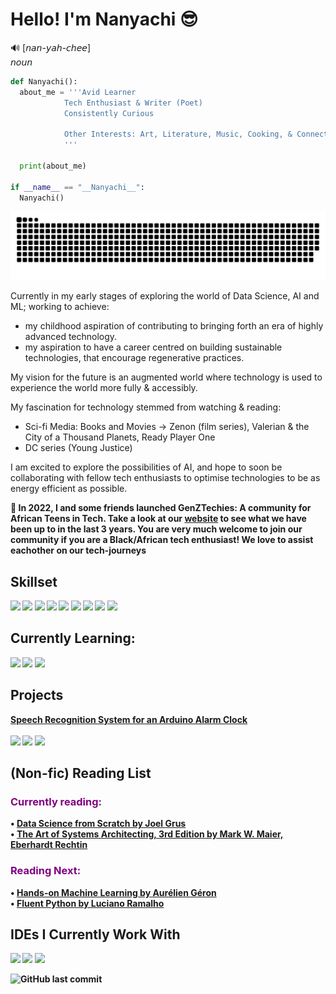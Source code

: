 # Hello! I'm Nanyachi 😎
🔊 [𝘯𝘢𝘯-𝘺𝘢𝘩-𝘤𝘩𝘦𝘦] <br>
𝘯𝘰𝘶𝘯 <br>
```Python
def Nanyachi():
  about_me = '''Avid Learner
            Tech Enthusiast & Writer (Poet) 
            Consistently Curious

            Other Interests: Art, Literature, Music, Cooking, & Connecting with People.
            '''

  print(about_me)

if __name__ == "__Nanyachi__":
  Nanyachi()
```

<picture>
  <source media="(prefers-color-scheme: dark)" srcset="https://raw.githubusercontent.com/abbie-bola/abbie-bola/output/github-contribution-grid-snake-dark.svg">
  <source media="(prefers-color-scheme: light)" srcset="https://raw.githubusercontent.com/abbie-bola/abbie-bola/output/github-contribution-grid-snake.svg">
  <img alt="github contribution grid snake animation" src="https://raw.githubusercontent.com/abbie-bola/abbie-bola/output/github-contribution-grid-snake.svg">
</picture>


Currently in my early stages of exploring the world of Data Science, AI and ML;
working to achieve: 
- my childhood aspiration of contributing to bringing forth an era of highly advanced technology.
- my aspiration to have a career centred on building sustainable technologies, that encourage regenerative practices.

My vision for the future is an augmented world where technology is used to experience the world more fully & accessibly.

My fascination for technology stemmed from watching & reading: <br>
- Sci-fi Media: Books and Movies -> Zenon (film series), Valerian & the City of a Thousand Planets, Ready Player One
- DC series (Young Justice)
  
I am excited to explore the possibilities of AI, and hope to soon be collaborating with fellow tech enthusiasts to optimise technologies to be as energy efficient as possible.

<b> 💎 In 2022, I and some friends launched GenZTechies: A community for African Teens in Tech. <b/>
Take a look at our <a href="https://genztechies.com/">website</a> to see what we have been up to in the last 3 years. 
You are very much welcome to join our community if you are a Black/African tech enthusiast! We love to assist eachother on our tech-journeys

## Skillset 
<img src="https://img.shields.io/badge/Python-3776AB.svg?style=for-the-badge&logo=Python&logoColor=white"/> <img src="https://img.shields.io/badge/HTML5-E34F26.svg?style=for-the-badge&logo=HTML5&logoColor=white"/> <img src="https://img.shields.io/badge/Markdown-000000.svg?style=for-the-badge&logo=Markdown&logoColor=white"/> <img src="https://img.shields.io/badge/Google%20Docs-4285F4?style=for-the-badge&logo=google-docs&logoColor=white"/> <img src="https://img.shields.io/badge/Google%20Sheets-34A853?style=for-the-badge&logo=google-sheets&logoColor=white"/> <img src="https://img.shields.io/badge/Google%20Slides-FBBC04?style=for-the-badge&logo=google-slides&logoColor=black"/> <img src="https://img.shields.io/badge/Microsoft_Excel-217346?style=for-the-badge&logo=microsoft-excel&logoColor=white"/> <img src="https://img.shields.io/badge/Microsoft_Word-2B579A?style=for-the-badge&logo=microsoft-word&logoColor=white"/> <img src="https://img.shields.io/badge/Microsoft_PowerPoint-B7472A?style=for-the-badge&logo=microsoft-powerpoint&logoColor=white"/>

## Currently Learning:
<img src="https://img.shields.io/badge/Python-FFD43B?style=for-the-badge&logo=python&logoColor=blue"/> <img src="https://img.shields.io/badge/TensorFlow-FF6F00?style=for-the-badge&logo=tensorflow&logoColor=white"/> <img src="https://img.shields.io/badge/R-276DC3?style=for-the-badge&logo=r&logoColor=white" /> 

## Projects
 <a href="https://github.com/abbie-bola/arduino_ml_alarm_clock">Speech Recognition System for an Arduino Alarm Clock</a> <br> <br>
 <img src="https://img.shields.io/badge/Python-FFD43B?style=for-the-badge&logo=python&logoColor=blue"/> <img src="https://img.shields.io/badge/TensorFlow-FF6F00?style=for-the-badge&logo=tensorflow&logoColor=white"/> <img src="https://img.shields.io/badge/Keras-FF0000?style=for-the-badge&logo=keras&logoColor=white"/>	 

## (Non-fic) Reading List
<h3 style="color:purple;">Currently reading:</h1>
• <a href="https://www.oreilly.com/library/view/data-science-from/9781492041122/">Data Science from Scratch by Joel Grus</a> <br>
• <a href="https://www.oreilly.com/library/view/data-science-from/9781492041122/](https://www.goodreads.com/book/show/197175281-the-art-of-systems-architecting-3rd-edition?ref=nav_sb_ss_5_31">The Art of Systems Architecting, 3rd Edition by Mark W. Maier, Eberhardt Rechtin</a>

<h3 style="color:purple;">Reading Next:</h1>
• <a href="https://www.oreilly.com/library/view/data-science-from/9781492041122/](https://www.oreilly.com/library/view/hands-on-machine-learning/9781098125967/">Hands-on Machine Learning by Aurélien Géron</a> <br>
• <a href="https://www.oreilly.com/library/view/data-science-from/9781492041122/](https://www.oreilly.com/library/view/fluent-python-2nd/9781492056348/">Fluent Python by Luciano Ramalho</a> 

## IDEs I Currently Work With
<img src="https://img.shields.io/badge/Jupyter-F37626.svg?style=for-the-badge&logo=Jupyter&logoColor=white"/> <img src="https://img.shields.io/badge/Anaconda-44A833.svg?style=for-the-badge&logo=Anaconda&logoColor=white"/> <img src="https://img.shields.io/badge/VSCode-0078D4?style=for-the-badge&logo=visual%20studio%20code&logoColor=white"/>

<img alt="GitHub last commit" src="https://img.shields.io/github/last-commit/abbie-bola/abbie-bola"> 



<!-- Code Dump
<img src="{BadgeURLHere}" /><img src="{BadgeURLHere}" /><img src="{BadgeURLHere}" />
**abbie-bola/abbie-bola** is a ✨ _special_ ✨ repository because its `README.md` (this file) appears on your GitHub profile.
Here are some ideas to get you started:

- 
- 👯 I’m looking to collaborate on ...
- 🤔 I’m looking for help with ...
- 😄 Pronouns: ...
- ⚡ Fun fact: ...
-->
